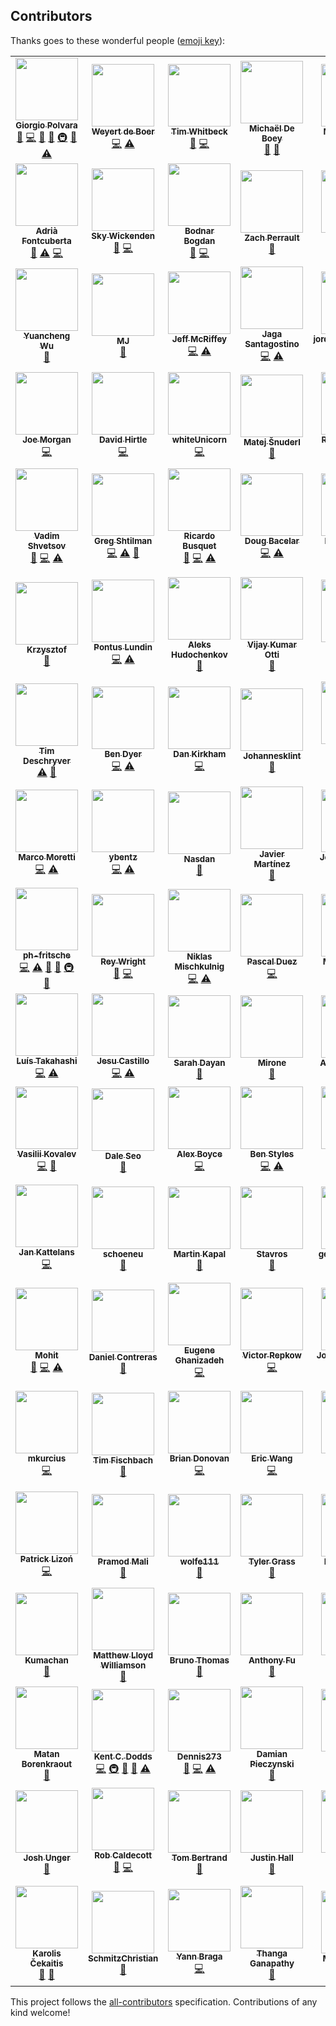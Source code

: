 ## Contributors

Thanks goes to these wonderful people ([emoji key][emojis]):

<!-- ALL-CONTRIBUTORS-LIST:START - Do not remove or modify this section -->
<!-- prettier-ignore-start -->
<!-- markdownlint-disable -->
<table>
  <tr>
    <td align="center"><a href="https://twitter.com/Gpx"><img src="https://avatars0.githubusercontent.com/u/767959?v=4?s=100" width="100px;" alt=""/><br /><sub><b>Giorgio Polvara</b></sub></a><br /><a href="https://github.com/testing-library/user-event/issues?q=author%3AGpx" title="Bug reports">🐛</a> <a href="https://github.com/testing-library/user-event/commits?author=Gpx" title="Code">💻</a> <a href="https://github.com/testing-library/user-event/commits?author=Gpx" title="Documentation">📖</a> <a href="#ideas-Gpx" title="Ideas, Planning, & Feedback">🤔</a> <a href="#infra-Gpx" title="Infrastructure (Hosting, Build-Tools, etc)">🚇</a> <a href="https://github.com/testing-library/user-event/pulls?q=is%3Apr+reviewed-by%3AGpx" title="Reviewed Pull Requests">👀</a> <a href="https://github.com/testing-library/user-event/commits?author=Gpx" title="Tests">⚠️</a></td>
    <td align="center"><a href="https://github.com/weyert"><img src="https://avatars3.githubusercontent.com/u/7049?v=4?s=100" width="100px;" alt=""/><br /><sub><b>Weyert de Boer</b></sub></a><br /><a href="https://github.com/testing-library/user-event/commits?author=weyert" title="Code">💻</a> <a href="https://github.com/testing-library/user-event/commits?author=weyert" title="Tests">⚠️</a></td>
    <td align="center"><a href="https://github.com/twhitbeck"><img src="https://avatars2.githubusercontent.com/u/762471?v=4?s=100" width="100px;" alt=""/><br /><sub><b>Tim Whitbeck</b></sub></a><br /><a href="https://github.com/testing-library/user-event/issues?q=author%3Atwhitbeck" title="Bug reports">🐛</a> <a href="https://github.com/testing-library/user-event/commits?author=twhitbeck" title="Code">💻</a></td>
    <td align="center"><a href="https://michaeldeboey.be"><img src="https://avatars3.githubusercontent.com/u/6643991?v=4?s=100" width="100px;" alt=""/><br /><sub><b>Michaël De Boey</b></sub></a><br /><a href="https://github.com/testing-library/user-event/commits?author=MichaelDeBoey" title="Documentation">📖</a> <a href="#ideas-MichaelDeBoey" title="Ideas, Planning, & Feedback">🤔</a></td>
    <td align="center"><a href="https://github.com/michaellasky"><img src="https://avatars2.githubusercontent.com/u/6646599?v=4?s=100" width="100px;" alt=""/><br /><sub><b>Michael Lasky</b></sub></a><br /><a href="https://github.com/testing-library/user-event/commits?author=michaellasky" title="Code">💻</a> <a href="https://github.com/testing-library/user-event/commits?author=michaellasky" title="Documentation">📖</a> <a href="#ideas-michaellasky" title="Ideas, Planning, & Feedback">🤔</a></td>
    <td align="center"><a href="https://github.com/shomalgan"><img src="https://avatars0.githubusercontent.com/u/2883620?v=4?s=100" width="100px;" alt=""/><br /><sub><b>Ahmad Esmaeilzadeh</b></sub></a><br /><a href="https://github.com/testing-library/user-event/commits?author=shomalgan" title="Documentation">📖</a></td>
    <td align="center"><a href="https://calebeby.ml"><img src="https://avatars1.githubusercontent.com/u/13206945?v=4?s=100" width="100px;" alt=""/><br /><sub><b>Caleb Eby</b></sub></a><br /><a href="https://github.com/testing-library/user-event/commits?author=calebeby" title="Code">💻</a> <a href="https://github.com/testing-library/user-event/issues?q=author%3Acalebeby" title="Bug reports">🐛</a> <a href="https://github.com/testing-library/user-event/pulls?q=is%3Apr+reviewed-by%3Acalebeby" title="Reviewed Pull Requests">👀</a></td>
  </tr>
  <tr>
    <td align="center"><a href="https://afontcu.dev"><img src="https://avatars0.githubusercontent.com/u/9197791?v=4?s=100" width="100px;" alt=""/><br /><sub><b>Adrià Fontcuberta</b></sub></a><br /><a href="https://github.com/testing-library/user-event/issues?q=author%3Aafontcu" title="Bug reports">🐛</a> <a href="https://github.com/testing-library/user-event/commits?author=afontcu" title="Tests">⚠️</a> <a href="https://github.com/testing-library/user-event/commits?author=afontcu" title="Code">💻</a></td>
    <td align="center"><a href="https://github.com/skywickenden"><img src="https://avatars2.githubusercontent.com/u/4930551?v=4?s=100" width="100px;" alt=""/><br /><sub><b>Sky Wickenden</b></sub></a><br /><a href="https://github.com/testing-library/user-event/issues?q=author%3Askywickenden" title="Bug reports">🐛</a> <a href="https://github.com/testing-library/user-event/commits?author=skywickenden" title="Code">💻</a></td>
    <td align="center"><a href="https://github.com/bogdanbodnar"><img src="https://avatars2.githubusercontent.com/u/9034868?v=4?s=100" width="100px;" alt=""/><br /><sub><b>Bodnar Bogdan</b></sub></a><br /><a href="https://github.com/testing-library/user-event/issues?q=author%3Abogdanbodnar" title="Bug reports">🐛</a> <a href="https://github.com/testing-library/user-event/commits?author=bogdanbodnar" title="Code">💻</a></td>
    <td align="center"><a href="https://zach.website"><img src="https://avatars0.githubusercontent.com/u/1699281?v=4?s=100" width="100px;" alt=""/><br /><sub><b>Zach Perrault</b></sub></a><br /><a href="https://github.com/testing-library/user-event/commits?author=zperrault" title="Documentation">📖</a></td>
    <td align="center"><a href="https://twitter.com/ryanastelly"><img src="https://avatars1.githubusercontent.com/u/4138357?v=4?s=100" width="100px;" alt=""/><br /><sub><b>Ryan Stelly</b></sub></a><br /><a href="https://github.com/testing-library/user-event/commits?author=FLGMwt" title="Documentation">📖</a></td>
    <td align="center"><a href="https://github.com/benmonro"><img src="https://avatars3.githubusercontent.com/u/399236?v=4?s=100" width="100px;" alt=""/><br /><sub><b>Ben Monro</b></sub></a><br /><a href="https://github.com/testing-library/user-event/commits?author=benmonro" title="Code">💻</a></td>
    <td align="center"><a href="https://github.com/GentlemanHal"><img src="https://avatars2.githubusercontent.com/u/415521?v=4?s=100" width="100px;" alt=""/><br /><sub><b>Christopher Martin</b></sub></a><br /><a href="https://github.com/testing-library/user-event/commits?author=GentlemanHal" title="Code">💻</a></td>
  </tr>
  <tr>
    <td align="center"><a href="http://fullgallop.me"><img src="https://avatars0.githubusercontent.com/u/32252769?v=4?s=100" width="100px;" alt=""/><br /><sub><b>Yuancheng Wu</b></sub></a><br /><a href="https://github.com/testing-library/user-event/pulls?q=is%3Apr+reviewed-by%3AYuanchengWu" title="Reviewed Pull Requests">👀</a></td>
    <td align="center"><a href="https://github.com/maheshjag"><img src="https://avatars0.githubusercontent.com/u/1705603?v=4?s=100" width="100px;" alt=""/><br /><sub><b>MJ</b></sub></a><br /><a href="https://github.com/testing-library/user-event/commits?author=maheshjag" title="Documentation">📖</a></td>
    <td align="center"><a href="https://github.com/jmcriffey"><img src="https://avatars0.githubusercontent.com/u/2831294?v=4?s=100" width="100px;" alt=""/><br /><sub><b>Jeff McRiffey</b></sub></a><br /><a href="https://github.com/testing-library/user-event/commits?author=jmcriffey" title="Code">💻</a> <a href="https://github.com/testing-library/user-event/commits?author=jmcriffey" title="Tests">⚠️</a></td>
    <td align="center"><a href="http://jagascript.com"><img src="https://avatars0.githubusercontent.com/u/4562878?v=4?s=100" width="100px;" alt=""/><br /><sub><b>Jaga Santagostino</b></sub></a><br /><a href="https://github.com/testing-library/user-event/commits?author=kandros" title="Code">💻</a> <a href="https://github.com/testing-library/user-event/commits?author=kandros" title="Tests">⚠️</a></td>
    <td align="center"><a href="http://jordy.app"><img src="https://avatars3.githubusercontent.com/u/12712484?v=4?s=100" width="100px;" alt=""/><br /><sub><b>jordyvandomselaar</b></sub></a><br /><a href="https://github.com/testing-library/user-event/commits?author=jordyvandomselaar" title="Code">💻</a> <a href="https://github.com/testing-library/user-event/commits?author=jordyvandomselaar" title="Tests">⚠️</a></td>
    <td align="center"><a href="https://lyamkin.com"><img src="https://avatars2.githubusercontent.com/u/3854930?v=4?s=100" width="100px;" alt=""/><br /><sub><b>Ilya Lyamkin</b></sub></a><br /><a href="https://github.com/testing-library/user-event/commits?author=ilyamkin" title="Code">💻</a> <a href="https://github.com/testing-library/user-event/commits?author=ilyamkin" title="Tests">⚠️</a></td>
    <td align="center"><a href="http://todofullstack.com"><img src="https://avatars2.githubusercontent.com/u/4474353?v=4?s=100" width="100px;" alt=""/><br /><sub><b>Kenneth Luján Rosas</b></sub></a><br /><a href="https://github.com/testing-library/user-event/commits?author=klujanrosas" title="Code">💻</a> <a href="https://github.com/testing-library/user-event/commits?author=klujanrosas" title="Tests">⚠️</a></td>
  </tr>
  <tr>
    <td align="center"><a href="http://thejoemorgan.com"><img src="https://avatars1.githubusercontent.com/u/2388943?v=4?s=100" width="100px;" alt=""/><br /><sub><b>Joe Morgan</b></sub></a><br /><a href="https://github.com/testing-library/user-event/commits?author=jsmapr1" title="Code">💻</a></td>
    <td align="center"><a href="https://twitter.com/wachunga"><img src="https://avatars0.githubusercontent.com/u/438545?v=4?s=100" width="100px;" alt=""/><br /><sub><b>David Hirtle</b></sub></a><br /><a href="https://github.com/testing-library/user-event/commits?author=wachunga" title="Code">💻</a></td>
    <td align="center"><a href="https://github.com/bdh1011"><img src="https://avatars2.githubusercontent.com/u/8446067?v=4?s=100" width="100px;" alt=""/><br /><sub><b>whiteUnicorn</b></sub></a><br /><a href="https://github.com/testing-library/user-event/commits?author=bdh1011" title="Code">💻</a></td>
    <td align="center"><a href="https://www.matej.snuderl.si/"><img src="https://avatars3.githubusercontent.com/u/8524109?v=4?s=100" width="100px;" alt=""/><br /><sub><b>Matej Šnuderl</b></sub></a><br /><a href="https://github.com/testing-library/user-event/pulls?q=is%3Apr+reviewed-by%3AMeemaw" title="Reviewed Pull Requests">👀</a></td>
    <td align="center"><a href="https://pomb.us"><img src="https://avatars1.githubusercontent.com/u/1911623?v=4?s=100" width="100px;" alt=""/><br /><sub><b>Rodrigo Pombo</b></sub></a><br /><a href="https://github.com/testing-library/user-event/commits?author=pomber" title="Code">💻</a></td>
    <td align="center"><a href="http://github.com/Raynos"><img src="https://avatars3.githubusercontent.com/u/479538?v=4?s=100" width="100px;" alt=""/><br /><sub><b>Jake Verbaten</b></sub></a><br /><a href="https://github.com/testing-library/user-event/commits?author=Raynos" title="Code">💻</a></td>
    <td align="center"><a href="https://skovy.dev"><img src="https://avatars1.githubusercontent.com/u/5247455?v=4?s=100" width="100px;" alt=""/><br /><sub><b>Spencer Miskoviak</b></sub></a><br /><a href="https://github.com/testing-library/user-event/commits?author=skovy" title="Documentation">📖</a></td>
  </tr>
  <tr>
    <td align="center"><a href="https://proling.ru/"><img src="https://avatars2.githubusercontent.com/u/16336572?v=4?s=100" width="100px;" alt=""/><br /><sub><b>Vadim Shvetsov</b></sub></a><br /><a href="#ideas-vadimshvetsov" title="Ideas, Planning, & Feedback">🤔</a> <a href="https://github.com/testing-library/user-event/commits?author=vadimshvetsov" title="Code">💻</a> <a href="https://github.com/testing-library/user-event/commits?author=vadimshvetsov" title="Tests">⚠️</a></td>
    <td align="center"><a href="https://github.com/9still"><img src="https://avatars0.githubusercontent.com/u/4924760?v=4?s=100" width="100px;" alt=""/><br /><sub><b>Greg Shtilman</b></sub></a><br /><a href="https://github.com/testing-library/user-event/commits?author=9still" title="Code">💻</a> <a href="https://github.com/testing-library/user-event/commits?author=9still" title="Tests">⚠️</a> <a href="https://github.com/testing-library/user-event/issues?q=author%3A9still" title="Bug reports">🐛</a></td>
    <td align="center"><a href="https://github.com/rbusquet"><img src="https://avatars1.githubusercontent.com/u/7198302?v=4?s=100" width="100px;" alt=""/><br /><sub><b>Ricardo Busquet</b></sub></a><br /><a href="https://github.com/testing-library/user-event/issues?q=author%3Arbusquet" title="Bug reports">🐛</a> <a href="https://github.com/testing-library/user-event/commits?author=rbusquet" title="Code">💻</a> <a href="https://github.com/testing-library/user-event/commits?author=rbusquet" title="Tests">⚠️</a></td>
    <td align="center"><a href="https://www.linkedin.com/in/dougbacelar/en"><img src="https://avatars3.githubusercontent.com/u/9267678?v=4?s=100" width="100px;" alt=""/><br /><sub><b>Doug Bacelar</b></sub></a><br /><a href="https://github.com/testing-library/user-event/commits?author=dougbacelar" title="Code">💻</a> <a href="https://github.com/testing-library/user-event/commits?author=dougbacelar" title="Tests">⚠️</a></td>
    <td align="center"><a href="https://github.com/kayleighridd"><img src="https://avatars3.githubusercontent.com/u/36446015?v=4?s=100" width="100px;" alt=""/><br /><sub><b>Kayleigh Ridd</b></sub></a><br /><a href="https://github.com/testing-library/user-event/issues?q=author%3Akayleighridd" title="Bug reports">🐛</a> <a href="https://github.com/testing-library/user-event/commits?author=kayleighridd" title="Code">💻</a> <a href="https://github.com/testing-library/user-event/commits?author=kayleighridd" title="Tests">⚠️</a></td>
    <td align="center"><a href="https://malcolmkee.com"><img src="https://avatars0.githubusercontent.com/u/24528512?v=4?s=100" width="100px;" alt=""/><br /><sub><b>Malcolm Kee</b></sub></a><br /><a href="https://github.com/testing-library/user-event/commits?author=malcolm-kee" title="Code">💻</a> <a href="https://github.com/testing-library/user-event/commits?author=malcolm-kee" title="Documentation">📖</a> <a href="https://github.com/testing-library/user-event/commits?author=malcolm-kee" title="Tests">⚠️</a></td>
    <td align="center"><a href="https://github.com/kelvinlzhang"><img src="https://avatars3.githubusercontent.com/u/8291294?v=4?s=100" width="100px;" alt=""/><br /><sub><b>kelvinlzhang</b></sub></a><br /><a href="https://github.com/testing-library/user-event/issues?q=author%3Akelvinlzhang" title="Bug reports">🐛</a></td>
  </tr>
  <tr>
    <td align="center"><a href="https://github.com/krzysztof-hellostudio"><img src="https://avatars3.githubusercontent.com/u/1942664?v=4?s=100" width="100px;" alt=""/><br /><sub><b>Krzysztof</b></sub></a><br /><a href="https://github.com/testing-library/user-event/issues?q=author%3Akrzysztof-hellostudio" title="Bug reports">🐛</a></td>
    <td align="center"><a href="https://github.com/hontas"><img src="https://avatars2.githubusercontent.com/u/1521113?v=4?s=100" width="100px;" alt=""/><br /><sub><b>Pontus Lundin</b></sub></a><br /><a href="https://github.com/testing-library/user-event/commits?author=hontas" title="Code">💻</a> <a href="https://github.com/testing-library/user-event/commits?author=hontas" title="Tests">⚠️</a></td>
    <td align="center"><a href="https://hudochenkov.com/"><img src="https://avatars2.githubusercontent.com/u/654597?v=4?s=100" width="100px;" alt=""/><br /><sub><b>Aleks Hudochenkov</b></sub></a><br /><a href="https://github.com/testing-library/user-event/issues?q=author%3Ahudochenkov" title="Bug reports">🐛</a></td>
    <td align="center"><a href="https://github.com/nanivijay"><img src="https://avatars0.githubusercontent.com/u/5945591?v=4?s=100" width="100px;" alt=""/><br /><sub><b>Vijay Kumar Otti</b></sub></a><br /><a href="https://github.com/testing-library/user-event/issues?q=author%3Ananivijay" title="Bug reports">🐛</a></td>
    <td align="center"><a href="http://tompicton.com"><img src="https://avatars2.githubusercontent.com/u/12588098?v=4?s=100" width="100px;" alt=""/><br /><sub><b>Tom Picton</b></sub></a><br /><a href="https://github.com/testing-library/user-event/issues?q=author%3Atpict" title="Bug reports">🐛</a> <a href="https://github.com/testing-library/user-event/commits?author=tpict" title="Code">💻</a> <a href="https://github.com/testing-library/user-event/commits?author=tpict" title="Tests">⚠️</a></td>
    <td align="center"><a href="https://hung.dev"><img src="https://avatars3.githubusercontent.com/u/8603085?v=4?s=100" width="100px;" alt=""/><br /><sub><b>Hung Viet Nguyen</b></sub></a><br /><a href="https://github.com/testing-library/user-event/issues?q=author%3Anvh95" title="Bug reports">🐛</a></td>
    <td align="center"><a href="https://nickmccurdy.com/"><img src="https://avatars0.githubusercontent.com/u/927220?v=4?s=100" width="100px;" alt=""/><br /><sub><b>Nick McCurdy</b></sub></a><br /><a href="#projectManagement-nickmccurdy" title="Project Management">📆</a> <a href="#question-nickmccurdy" title="Answering Questions">💬</a> <a href="https://github.com/testing-library/user-event/commits?author=nickmccurdy" title="Code">💻</a> <a href="https://github.com/testing-library/user-event/commits?author=nickmccurdy" title="Tests">⚠️</a> <a href="https://github.com/testing-library/user-event/commits?author=nickmccurdy" title="Documentation">📖</a> <a href="#infra-nickmccurdy" title="Infrastructure (Hosting, Build-Tools, etc)">🚇</a> <a href="#ideas-nickmccurdy" title="Ideas, Planning, & Feedback">🤔</a></td>
  </tr>
  <tr>
    <td align="center"><a href="http://timdeschryver.dev"><img src="https://avatars1.githubusercontent.com/u/28659384?v=4?s=100" width="100px;" alt=""/><br /><sub><b>Tim Deschryver</b></sub></a><br /><a href="https://github.com/testing-library/user-event/commits?author=timdeschryver" title="Tests">⚠️</a> <a href="https://github.com/testing-library/user-event/commits?author=timdeschryver" title="Documentation">📖</a></td>
    <td align="center"><a href="https://github.com/ben-dyer"><img src="https://avatars2.githubusercontent.com/u/43922444?v=4?s=100" width="100px;" alt=""/><br /><sub><b>Ben Dyer</b></sub></a><br /><a href="https://github.com/testing-library/user-event/commits?author=ben-dyer" title="Code">💻</a> <a href="https://github.com/testing-library/user-event/commits?author=ben-dyer" title="Tests">⚠️</a></td>
    <td align="center"><a href="https://twitter.com/herecydev"><img src="https://avatars1.githubusercontent.com/u/11328618?v=4?s=100" width="100px;" alt=""/><br /><sub><b>Dan Kirkham</b></sub></a><br /><a href="https://github.com/testing-library/user-event/commits?author=herecydev" title="Code">💻</a></td>
    <td align="center"><a href="https://github.com/Johannesklint"><img src="https://avatars3.githubusercontent.com/u/16774845?v=4?s=100" width="100px;" alt=""/><br /><sub><b>Johannesklint</b></sub></a><br /><a href="https://github.com/testing-library/user-event/commits?author=Johannesklint" title="Documentation">📖</a></td>
    <td align="center"><a href="https://github.com/juanca"><img src="https://avatars0.githubusercontent.com/u/841084?v=4?s=100" width="100px;" alt=""/><br /><sub><b>Juan Carlos Medina</b></sub></a><br /><a href="https://github.com/testing-library/user-event/commits?author=juanca" title="Code">💻</a> <a href="https://github.com/testing-library/user-event/commits?author=juanca" title="Tests">⚠️</a></td>
    <td align="center"><a href="https://github.com/WretchedDade"><img src="https://avatars0.githubusercontent.com/u/17183431?v=4?s=100" width="100px;" alt=""/><br /><sub><b>Dade Cook</b></sub></a><br /><a href="https://github.com/testing-library/user-event/commits?author=WretchedDade" title="Code">💻</a> <a href="https://github.com/testing-library/user-event/commits?author=WretchedDade" title="Tests">⚠️</a></td>
    <td align="center"><a href="https://blog.lourenci.com/"><img src="https://avatars3.githubusercontent.com/u/2339362?v=4?s=100" width="100px;" alt=""/><br /><sub><b>Leandro Lourenci</b></sub></a><br /><a href="https://github.com/testing-library/user-event/commits?author=lourenci" title="Code">💻</a> <a href="https://github.com/testing-library/user-event/commits?author=lourenci" title="Tests">⚠️</a></td>
  </tr>
  <tr>
    <td align="center"><a href="https://github.com/marcosvega91"><img src="https://avatars2.githubusercontent.com/u/5365582?v=4?s=100" width="100px;" alt=""/><br /><sub><b>Marco Moretti</b></sub></a><br /><a href="https://github.com/testing-library/user-event/commits?author=marcosvega91" title="Code">💻</a> <a href="https://github.com/testing-library/user-event/commits?author=marcosvega91" title="Tests">⚠️</a></td>
    <td align="center"><a href="https://github.com/ybentz"><img src="https://avatars3.githubusercontent.com/u/14811577?v=4?s=100" width="100px;" alt=""/><br /><sub><b>ybentz</b></sub></a><br /><a href="https://github.com/testing-library/user-event/commits?author=ybentz" title="Code">💻</a> <a href="https://github.com/testing-library/user-event/commits?author=ybentz" title="Tests">⚠️</a></td>
    <td align="center"><a href="http://www.lemoncode.net/"><img src="https://avatars2.githubusercontent.com/u/4374977?v=4?s=100" width="100px;" alt=""/><br /><sub><b>Nasdan</b></sub></a><br /><a href="https://github.com/testing-library/user-event/issues?q=author%3ANasdan" title="Bug reports">🐛</a></td>
    <td align="center"><a href="https://github.com/JavierMartinz"><img src="https://avatars1.githubusercontent.com/u/1155507?v=4?s=100" width="100px;" alt=""/><br /><sub><b>Javier Martínez</b></sub></a><br /><a href="https://github.com/testing-library/user-event/commits?author=JavierMartinz" title="Documentation">📖</a></td>
    <td align="center"><a href="http://www.visualjerk.de"><img src="https://avatars0.githubusercontent.com/u/28823153?v=4?s=100" width="100px;" alt=""/><br /><sub><b>Jörg Bayreuther</b></sub></a><br /><a href="https://github.com/testing-library/user-event/commits?author=visualjerk" title="Code">💻</a> <a href="https://github.com/testing-library/user-event/commits?author=visualjerk" title="Tests">⚠️</a> <a href="https://github.com/testing-library/user-event/commits?author=visualjerk" title="Documentation">📖</a></td>
    <td align="center"><a href="https://ko-fi.com/thislucas"><img src="https://avatars0.githubusercontent.com/u/8645841?v=4?s=100" width="100px;" alt=""/><br /><sub><b>Lucas Bernalte</b></sub></a><br /><a href="https://github.com/testing-library/user-event/commits?author=lucbpz" title="Documentation">📖</a></td>
    <td align="center"><a href="https://github.com/maxnewlands"><img src="https://avatars3.githubusercontent.com/u/1304166?v=4?s=100" width="100px;" alt=""/><br /><sub><b>Maxwell Newlands</b></sub></a><br /><a href="https://github.com/testing-library/user-event/commits?author=maxnewlands" title="Code">💻</a> <a href="https://github.com/testing-library/user-event/commits?author=maxnewlands" title="Tests">⚠️</a></td>
  </tr>
  <tr>
    <td align="center"><a href="https://github.com/ph-fritsche"><img src="https://avatars3.githubusercontent.com/u/39068198?v=4?s=100" width="100px;" alt=""/><br /><sub><b>ph-fritsche</b></sub></a><br /><a href="https://github.com/testing-library/user-event/commits?author=ph-fritsche" title="Code">💻</a> <a href="https://github.com/testing-library/user-event/commits?author=ph-fritsche" title="Tests">⚠️</a> <a href="https://github.com/testing-library/user-event/issues?q=author%3Aph-fritsche" title="Bug reports">🐛</a> <a href="#ideas-ph-fritsche" title="Ideas, Planning, & Feedback">🤔</a> <a href="#infra-ph-fritsche" title="Infrastructure (Hosting, Build-Tools, etc)">🚇</a> <a href="#maintenance-ph-fritsche" title="Maintenance">🚧</a></td>
    <td align="center"><a href="https://github.com/reywright"><img src="https://avatars3.githubusercontent.com/u/708820?v=4?s=100" width="100px;" alt=""/><br /><sub><b>Rey Wright</b></sub></a><br /><a href="https://github.com/testing-library/user-event/issues?q=author%3Areywright" title="Bug reports">🐛</a> <a href="https://github.com/testing-library/user-event/commits?author=reywright" title="Code">💻</a></td>
    <td align="center"><a href="https://github.com/mischnic"><img src="https://avatars1.githubusercontent.com/u/4586894?v=4?s=100" width="100px;" alt=""/><br /><sub><b>Niklas Mischkulnig</b></sub></a><br /><a href="https://github.com/testing-library/user-event/commits?author=mischnic" title="Code">💻</a> <a href="https://github.com/testing-library/user-event/commits?author=mischnic" title="Tests">⚠️</a></td>
    <td align="center"><a href="http://pascalduez.me"><img src="https://avatars3.githubusercontent.com/u/335467?v=4?s=100" width="100px;" alt=""/><br /><sub><b>Pascal Duez</b></sub></a><br /><a href="https://github.com/testing-library/user-event/commits?author=pascalduez" title="Code">💻</a></td>
    <td align="center"><a href="http://malachi.dev"><img src="https://avatars3.githubusercontent.com/u/10888943?v=4?s=100" width="100px;" alt=""/><br /><sub><b>Malachi Willey</b></sub></a><br /><a href="https://github.com/testing-library/user-event/commits?author=malwilley" title="Code">💻</a> <a href="https://github.com/testing-library/user-event/commits?author=malwilley" title="Tests">⚠️</a></td>
    <td align="center"><a href="https://clarkwinters.com"><img src="https://avatars2.githubusercontent.com/u/40615752?v=4?s=100" width="100px;" alt=""/><br /><sub><b>Clark Winters</b></sub></a><br /><a href="https://github.com/testing-library/user-event/commits?author=cwinters8" title="Documentation">📖</a></td>
    <td align="center"><a href="https://github.com/lazytype"><img src="https://avatars1.githubusercontent.com/u/840985?v=4?s=100" width="100px;" alt=""/><br /><sub><b>lazytype</b></sub></a><br /><a href="https://github.com/testing-library/user-event/commits?author=lazytype" title="Code">💻</a> <a href="https://github.com/testing-library/user-event/commits?author=lazytype" title="Tests">⚠️</a></td>
  </tr>
  <tr>
    <td align="center"><a href="https://www.linkedin.com/in/luis-takahashi/"><img src="https://avatars0.githubusercontent.com/u/19766035?v=4?s=100" width="100px;" alt=""/><br /><sub><b>Luís Takahashi</b></sub></a><br /><a href="https://github.com/testing-library/user-event/commits?author=luistak" title="Code">💻</a> <a href="https://github.com/testing-library/user-event/commits?author=luistak" title="Tests">⚠️</a></td>
    <td align="center"><a href="https://github.com/jesujcastillom"><img src="https://avatars3.githubusercontent.com/u/7827281?v=4?s=100" width="100px;" alt=""/><br /><sub><b>Jesu Castillo</b></sub></a><br /><a href="https://github.com/testing-library/user-event/commits?author=jesujcastillom" title="Code">💻</a> <a href="https://github.com/testing-library/user-event/commits?author=jesujcastillom" title="Tests">⚠️</a></td>
    <td align="center"><a href="https://sarahdayan.dev"><img src="https://avatars1.githubusercontent.com/u/5370675?v=4?s=100" width="100px;" alt=""/><br /><sub><b>Sarah Dayan</b></sub></a><br /><a href="https://github.com/testing-library/user-event/commits?author=sarahdayan" title="Documentation">📖</a></td>
    <td align="center"><a href="http://saul-mirone.github.io/"><img src="https://avatars0.githubusercontent.com/u/10047788?v=4?s=100" width="100px;" alt=""/><br /><sub><b>Mirone</b></sub></a><br /><a href="https://github.com/testing-library/user-event/issues?q=author%3ASaul-Mirone" title="Bug reports">🐛</a></td>
    <td align="center"><a href="https://github.com/amandapouget"><img src="https://avatars3.githubusercontent.com/u/12855692?v=4?s=100" width="100px;" alt=""/><br /><sub><b>Amanda Pouget</b></sub></a><br /><a href="https://github.com/testing-library/user-event/commits?author=amandapouget" title="Documentation">📖</a></td>
    <td align="center"><a href="https://github.com/Sonic12040"><img src="https://avatars3.githubusercontent.com/u/21055893?v=4?s=100" width="100px;" alt=""/><br /><sub><b>Sonic12040</b></sub></a><br /><a href="https://github.com/testing-library/user-event/commits?author=Sonic12040" title="Code">💻</a> <a href="https://github.com/testing-library/user-event/commits?author=Sonic12040" title="Tests">⚠️</a> <a href="https://github.com/testing-library/user-event/commits?author=Sonic12040" title="Documentation">📖</a></td>
    <td align="center"><a href="https://github.com/gndelia"><img src="https://avatars1.githubusercontent.com/u/352474?v=4?s=100" width="100px;" alt=""/><br /><sub><b>Gonzalo D'Elia</b></sub></a><br /><a href="https://github.com/testing-library/user-event/commits?author=gndelia" title="Code">💻</a> <a href="https://github.com/testing-library/user-event/commits?author=gndelia" title="Tests">⚠️</a> <a href="https://github.com/testing-library/user-event/commits?author=gndelia" title="Documentation">📖</a></td>
  </tr>
  <tr>
    <td align="center"><a href="https://github.com/vasilii-kovalev"><img src="https://avatars0.githubusercontent.com/u/10310491?v=4?s=100" width="100px;" alt=""/><br /><sub><b>Vasilii Kovalev</b></sub></a><br /><a href="https://github.com/testing-library/user-event/commits?author=vasilii-kovalev" title="Code">💻</a> <a href="https://github.com/testing-library/user-event/commits?author=vasilii-kovalev" title="Documentation">📖</a></td>
    <td align="center"><a href="https://www.daleseo.com"><img src="https://avatars1.githubusercontent.com/u/5466341?v=4?s=100" width="100px;" alt=""/><br /><sub><b>Dale Seo</b></sub></a><br /><a href="https://github.com/testing-library/user-event/commits?author=daleseo" title="Documentation">📖</a></td>
    <td align="center"><a href="http://www.alex-boyce.me/"><img src="https://avatars.githubusercontent.com/u/4050934?v=4?s=100" width="100px;" alt=""/><br /><sub><b>Alex Boyce</b></sub></a><br /><a href="https://github.com/testing-library/user-event/commits?author=curiosity26" title="Code">💻</a></td>
    <td align="center"><a href="https://benadamstyles.com"><img src="https://avatars.githubusercontent.com/u/4380655?v=4?s=100" width="100px;" alt=""/><br /><sub><b>Ben Styles</b></sub></a><br /><a href="https://github.com/testing-library/user-event/commits?author=benadamstyles" title="Code">💻</a> <a href="https://github.com/testing-library/user-event/commits?author=benadamstyles" title="Tests">⚠️</a></td>
    <td align="center"><a href="http://laurabeatris.com"><img src="https://avatars.githubusercontent.com/u/48022589?v=4?s=100" width="100px;" alt=""/><br /><sub><b>Laura Beatris</b></sub></a><br /><a href="https://github.com/testing-library/user-event/commits?author=LauraBeatris" title="Code">💻</a> <a href="https://github.com/testing-library/user-event/commits?author=LauraBeatris" title="Tests">⚠️</a></td>
    <td align="center"><a href="https://twitter.com/boriscoder"><img src="https://avatars.githubusercontent.com/u/812240?v=4?s=100" width="100px;" alt=""/><br /><sub><b>Boris Serdiuk</b></sub></a><br /><a href="https://github.com/testing-library/user-event/issues?q=author%3Ajust-boris" title="Bug reports">🐛</a></td>
    <td align="center"><a href="https://bozdoz.com"><img src="https://avatars.githubusercontent.com/u/1410985?v=4?s=100" width="100px;" alt=""/><br /><sub><b>bozdoz</b></sub></a><br /><a href="https://github.com/testing-library/user-event/commits?author=bozdoz" title="Documentation">📖</a> <a href="https://github.com/testing-library/user-event/issues?q=author%3Abozdoz" title="Bug reports">🐛</a> <a href="https://github.com/testing-library/user-event/commits?author=bozdoz" title="Tests">⚠️</a></td>
  </tr>
  <tr>
    <td align="center"><a href="https://github.com/jKatt"><img src="https://avatars.githubusercontent.com/u/5550790?v=4?s=100" width="100px;" alt=""/><br /><sub><b>Jan Kattelans</b></sub></a><br /><a href="https://github.com/testing-library/user-event/commits?author=jKatt" title="Code">💻</a></td>
    <td align="center"><a href="https://github.com/schoeneu"><img src="https://avatars.githubusercontent.com/u/3261341?v=4?s=100" width="100px;" alt=""/><br /><sub><b>schoeneu</b></sub></a><br /><a href="https://github.com/testing-library/user-event/issues?q=author%3Aschoeneu" title="Bug reports">🐛</a></td>
    <td align="center"><a href="https://github.com/mkapal"><img src="https://avatars.githubusercontent.com/u/6420535?v=4?s=100" width="100px;" alt=""/><br /><sub><b>Martin Kapal</b></sub></a><br /><a href="https://github.com/testing-library/user-event/issues?q=author%3Amkapal" title="Bug reports">🐛</a></td>
    <td align="center"><a href="https://gr.linkedin.com/in/bastakis"><img src="https://avatars.githubusercontent.com/u/1146626?v=4?s=100" width="100px;" alt=""/><br /><sub><b>Stavros</b></sub></a><br /><a href="https://github.com/testing-library/user-event/issues?q=author%3Asstauross" title="Bug reports">🐛</a></td>
    <td align="center"><a href="https://github.com/geoffroymounier"><img src="https://avatars.githubusercontent.com/u/24386870?v=4?s=100" width="100px;" alt=""/><br /><sub><b>geoffroymounier</b></sub></a><br /><a href="https://github.com/testing-library/user-event/issues?q=author%3Ageoffroymounier" title="Bug reports">🐛</a></td>
    <td align="center"><a href="https://fergusmcdonald.com"><img src="https://avatars.githubusercontent.com/u/3115675?v=4?s=100" width="100px;" alt=""/><br /><sub><b>Fergus McDonald</b></sub></a><br /><a href="https://github.com/testing-library/user-event/commits?author=fergusmcdonald" title="Code">💻</a></td>
    <td align="center"><a href="https://github.com/robin-ambachtsheer"><img src="https://avatars.githubusercontent.com/u/2611873?v=4?s=100" width="100px;" alt=""/><br /><sub><b>Robin Ambachtsheer</b></sub></a><br /><a href="https://github.com/testing-library/user-event/issues?q=author%3Arobin-ambachtsheer" title="Bug reports">🐛</a></td>
  </tr>
  <tr>
    <td align="center"><a href="https://github.com/MohitPopli"><img src="https://avatars.githubusercontent.com/u/17976072?v=4?s=100" width="100px;" alt=""/><br /><sub><b>Mohit</b></sub></a><br /><a href="https://github.com/testing-library/user-event/issues?q=author%3AMohitPopli" title="Bug reports">🐛</a> <a href="https://github.com/testing-library/user-event/commits?author=MohitPopli" title="Code">💻</a> <a href="https://github.com/testing-library/user-event/commits?author=MohitPopli" title="Tests">⚠️</a></td>
    <td align="center"><a href="https://github.com/InExtremaRes"><img src="https://avatars.githubusercontent.com/u/1635491?v=4?s=100" width="100px;" alt=""/><br /><sub><b>Daniel Contreras</b></sub></a><br /><a href="https://github.com/testing-library/user-event/issues?q=author%3AInExtremaRes" title="Bug reports">🐛</a></td>
    <td align="center"><a href="https://eugene.coding.blog"><img src="https://avatars.githubusercontent.com/u/13572283?v=4?s=100" width="100px;" alt=""/><br /><sub><b>Eugene Ghanizadeh</b></sub></a><br /><a href="https://github.com/testing-library/user-event/commits?author=loreanvictor" title="Code">💻</a></td>
    <td align="center"><a href="https://github.com/vicrep"><img src="https://avatars.githubusercontent.com/u/11432241?v=4?s=100" width="100px;" alt=""/><br /><sub><b>Victor Repkow</b></sub></a><br /><a href="https://github.com/testing-library/user-event/commits?author=vicrep" title="Code">💻</a></td>
    <td align="center"><a href="https://github.com/GreenGremlin"><img src="https://avatars.githubusercontent.com/u/647452?v=4?s=100" width="100px;" alt=""/><br /><sub><b>Jonathan Felchlin</b></sub></a><br /><a href="https://github.com/testing-library/user-event/commits?author=GreenGremlin" title="Code">💻</a></td>
    <td align="center"><a href="https://github.com/sydneyjodon-wk"><img src="https://avatars.githubusercontent.com/u/51122966?v=4?s=100" width="100px;" alt=""/><br /><sub><b>sydneyjodon-wk</b></sub></a><br /><a href="https://github.com/testing-library/user-event/issues?q=author%3Asydneyjodon-wk" title="Bug reports">🐛</a> <a href="https://github.com/testing-library/user-event/commits?author=sydneyjodon-wk" title="Code">💻</a></td>
    <td align="center"><a href="https://github.com/codepath2019"><img src="https://avatars.githubusercontent.com/u/49729798?v=4?s=100" width="100px;" alt=""/><br /><sub><b>Charles Magic Woo</b></sub></a><br /><a href="https://github.com/testing-library/user-event/issues?q=author%3Acodepath2019" title="Bug reports">🐛</a></td>
  </tr>
  <tr>
    <td align="center"><a href="https://github.com/mkurcius"><img src="https://avatars.githubusercontent.com/u/1613212?v=4?s=100" width="100px;" alt=""/><br /><sub><b>mkurcius</b></sub></a><br /><a href="https://github.com/testing-library/user-event/commits?author=mkurcius" title="Code">💻</a></td>
    <td align="center"><a href="http://stderr.timfischbach.de"><img src="https://avatars.githubusercontent.com/u/26554?v=4?s=100" width="100px;" alt=""/><br /><sub><b>Tim Fischbach</b></sub></a><br /><a href="https://github.com/testing-library/user-event/issues?q=author%3Atf" title="Bug reports">🐛</a></td>
    <td align="center"><a href="https://github.com/eventualbuddha"><img src="https://avatars.githubusercontent.com/u/1938?v=4?s=100" width="100px;" alt=""/><br /><sub><b>Brian Donovan</b></sub></a><br /><a href="https://github.com/testing-library/user-event/commits?author=eventualbuddha" title="Code">💻</a></td>
    <td align="center"><a href="http://www.largetimber.com"><img src="https://avatars.githubusercontent.com/u/10626756?v=4?s=100" width="100px;" alt=""/><br /><sub><b>Eric Wang</b></sub></a><br /><a href="https://github.com/testing-library/user-event/commits?author=fa93hws" title="Code">💻</a></td>
    <td align="center"><a href="https://github.com/jesperorb"><img src="https://avatars.githubusercontent.com/u/21122051?v=4?s=100" width="100px;" alt=""/><br /><sub><b>Jesper Orb</b></sub></a><br /><a href="https://github.com/testing-library/user-event/commits?author=jesperorb" title="Code">💻</a></td>
    <td align="center"><a href="https://johannesfischer.github.io/"><img src="https://avatars.githubusercontent.com/u/28100?v=4?s=100" width="100px;" alt=""/><br /><sub><b>Johannes Fischer</b></sub></a><br /><a href="https://github.com/testing-library/user-event/commits?author=JohannesFischer" title="Code">💻</a></td>
    <td align="center"><a href="https://github.com/777PolarFox777"><img src="https://avatars.githubusercontent.com/u/19393384?v=4?s=100" width="100px;" alt=""/><br /><sub><b>Andrew D.</b></sub></a><br /><a href="https://github.com/testing-library/user-event/commits?author=777PolarFox777" title="Code">💻</a></td>
  </tr>
  <tr>
    <td align="center"><a href="https://github.com/patricklizon"><img src="https://avatars.githubusercontent.com/u/12571855?v=4?s=100" width="100px;" alt=""/><br /><sub><b>Patrick Lizoń</b></sub></a><br /><a href="https://github.com/testing-library/user-event/commits?author=patricklizon" title="Code">💻</a></td>
    <td align="center"><a href="https://pramodmali.tech/"><img src="https://avatars.githubusercontent.com/u/13375870?v=4?s=100" width="100px;" alt=""/><br /><sub><b>Pramod Mali</b></sub></a><br /><a href="#ideas-malipramod" title="Ideas, Planning, & Feedback">🤔</a></td>
    <td align="center"><a href="https://github.com/wolfe111"><img src="https://avatars.githubusercontent.com/u/15180314?v=4?s=100" width="100px;" alt=""/><br /><sub><b>wolfe111</b></sub></a><br /><a href="https://github.com/testing-library/user-event/issues?q=author%3Awolfe111" title="Bug reports">🐛</a></td>
    <td align="center"><a href="https://github.com/tyler2grass"><img src="https://avatars.githubusercontent.com/u/88393125?v=4?s=100" width="100px;" alt=""/><br /><sub><b>Tyler Grass</b></sub></a><br /><a href="https://github.com/testing-library/user-event/issues?q=author%3Atyler2grass" title="Bug reports">🐛</a></td>
    <td align="center"><a href="https://www.linkedin.com/in/michael-s-pauly/"><img src="https://avatars.githubusercontent.com/u/7364791?v=4?s=100" width="100px;" alt=""/><br /><sub><b>Michael Pauly</b></sub></a><br /><a href="https://github.com/testing-library/user-event/issues?q=author%3Amicscopau" title="Bug reports">🐛</a></td>
    <td align="center"><a href="https://github.com/rbrady-hs"><img src="https://avatars.githubusercontent.com/u/83345629?v=4?s=100" width="100px;" alt=""/><br /><sub><b>rbrady-hs</b></sub></a><br /><a href="#ideas-rbrady-hs" title="Ideas, Planning, & Feedback">🤔</a></td>
    <td align="center"><a href="https://github.com/Dm1Korneev"><img src="https://avatars.githubusercontent.com/u/7955306?v=4?s=100" width="100px;" alt=""/><br /><sub><b>Dmitriy Кorneev</b></sub></a><br /><a href="https://github.com/testing-library/user-event/issues?q=author%3ADm1Korneev" title="Bug reports">🐛</a></td>
  </tr>
  <tr>
    <td align="center"><a href="https://github.com/kumachan-mis"><img src="https://avatars.githubusercontent.com/u/29433058?v=4?s=100" width="100px;" alt=""/><br /><sub><b>Kumachan</b></sub></a><br /><a href="https://github.com/testing-library/user-event/issues?q=author%3Akumachan-mis" title="Bug reports">🐛</a></td>
    <td align="center"><a href="https://github.com/themadtitanmathos"><img src="https://avatars.githubusercontent.com/u/54560914?v=4?s=100" width="100px;" alt=""/><br /><sub><b>Matthew Lloyd Williamson</b></sub></a><br /><a href="#ideas-themadtitanmathos" title="Ideas, Planning, & Feedback">🤔</a></td>
    <td align="center"><a href="https://github.com/bamthomas"><img src="https://avatars.githubusercontent.com/u/551723?v=4?s=100" width="100px;" alt=""/><br /><sub><b>Bruno Thomas</b></sub></a><br /><a href="https://github.com/testing-library/user-event/issues?q=author%3Abamthomas" title="Bug reports">🐛</a></td>
    <td align="center"><a href="https://antfu.me/"><img src="https://avatars.githubusercontent.com/u/11247099?v=4?s=100" width="100px;" alt=""/><br /><sub><b>Anthony Fu</b></sub></a><br /><a href="https://github.com/testing-library/user-event/issues?q=author%3Aantfu" title="Bug reports">🐛</a></td>
    <td align="center"><a href="https://github.com/mohetti"><img src="https://avatars.githubusercontent.com/u/73931283?v=4?s=100" width="100px;" alt=""/><br /><sub><b>momokolo</b></sub></a><br /><a href="https://github.com/testing-library/user-event/issues?q=author%3Amohetti" title="Bug reports">🐛</a></td>
    <td align="center"><a href="https://github.com/dannyharding10"><img src="https://avatars.githubusercontent.com/u/11875246?v=4?s=100" width="100px;" alt=""/><br /><sub><b>Danny</b></sub></a><br /><a href="https://github.com/testing-library/user-event/issues?q=author%3Adannyharding10" title="Bug reports">🐛</a></td>
    <td align="center"><a href="https://lucas-levin.com/"><img src="https://avatars.githubusercontent.com/u/32044095?v=4?s=100" width="100px;" alt=""/><br /><sub><b>Lucas Levin</b></sub></a><br /><a href="https://github.com/testing-library/user-event/issues?q=author%3Alucaslcode" title="Bug reports">🐛</a></td>
  </tr>
  <tr>
    <td align="center"><a href="https://matan.io/"><img src="https://avatars.githubusercontent.com/u/12711091?v=4?s=100" width="100px;" alt=""/><br /><sub><b>Matan Borenkraout</b></sub></a><br /><a href="https://github.com/testing-library/user-event/commits?author=MatanBobi" title="Documentation">📖</a></td>
    <td align="center"><a href="https://kentcdodds.com/"><img src="https://avatars.githubusercontent.com/u/1500684?v=4?s=100" width="100px;" alt=""/><br /><sub><b>Kent C. Dodds</b></sub></a><br /><a href="https://github.com/testing-library/user-event/commits?author=kentcdodds" title="Code">💻</a> <a href="#infra-kentcdodds" title="Infrastructure (Hosting, Build-Tools, etc)">🚇</a> <a href="#maintenance-kentcdodds" title="Maintenance">🚧</a> <a href="https://github.com/testing-library/user-event/pulls?q=is%3Apr+reviewed-by%3Akentcdodds" title="Reviewed Pull Requests">👀</a> <a href="https://github.com/testing-library/user-event/commits?author=kentcdodds" title="Tests">⚠️</a></td>
    <td align="center"><a href="https://github.com/Dennis273"><img src="https://avatars.githubusercontent.com/u/19815164?v=4?s=100" width="100px;" alt=""/><br /><sub><b>Dennis273</b></sub></a><br /><a href="https://github.com/testing-library/user-event/issues?q=author%3ADennis273" title="Bug reports">🐛</a> <a href="https://github.com/testing-library/user-event/commits?author=Dennis273" title="Code">💻</a> <a href="https://github.com/testing-library/user-event/commits?author=Dennis273" title="Tests">⚠️</a></td>
    <td align="center"><a href="https://twitter.com/piecu"><img src="https://avatars.githubusercontent.com/u/82964?v=4?s=100" width="100px;" alt=""/><br /><sub><b>Damian Pieczynski</b></sub></a><br /><a href="https://github.com/testing-library/user-event/issues?q=author%3Apiecyk" title="Bug reports">🐛</a></td>
    <td align="center"><a href="https://github.com/Gudahtt"><img src="https://avatars.githubusercontent.com/u/2459287?v=4?s=100" width="100px;" alt=""/><br /><sub><b>Mark Stacey</b></sub></a><br /><a href="https://github.com/testing-library/user-event/issues?q=author%3AGudahtt" title="Bug reports">🐛</a> <a href="https://github.com/testing-library/user-event/commits?author=Gudahtt" title="Code">💻</a></td>
    <td align="center"><a href="https://lifeiscontent.net/"><img src="https://avatars.githubusercontent.com/u/180963?v=4?s=100" width="100px;" alt=""/><br /><sub><b>Aaron Reisman</b></sub></a><br /><a href="#ideas-lifeiscontent" title="Ideas, Planning, & Feedback">🤔</a></td>
    <td align="center"><a href="https://github.com/markwoon"><img src="https://avatars.githubusercontent.com/u/215141?v=4?s=100" width="100px;" alt=""/><br /><sub><b>Mark Woon</b></sub></a><br /><a href="https://github.com/testing-library/user-event/issues?q=author%3Amarkwoon" title="Bug reports">🐛</a></td>
  </tr>
  <tr>
    <td align="center"><a href="https://github.com/joshunger"><img src="https://avatars.githubusercontent.com/u/2301847?v=4?s=100" width="100px;" alt=""/><br /><sub><b>Josh Unger</b></sub></a><br /><a href="https://github.com/testing-library/user-event/issues?q=author%3Ajoshunger" title="Bug reports">🐛</a></td>
    <td align="center"><a href="https://github.com/robcaldecott"><img src="https://avatars.githubusercontent.com/u/796702?v=4?s=100" width="100px;" alt=""/><br /><sub><b>Rob Caldecott</b></sub></a><br /><a href="https://github.com/testing-library/user-event/issues?q=author%3Arobcaldecott" title="Bug reports">🐛</a> <a href="https://github.com/testing-library/user-event/commits?author=robcaldecott" title="Code">💻</a></td>
    <td align="center"><a href="https://github.com/tbertrand7"><img src="https://avatars.githubusercontent.com/u/14081248?v=4?s=100" width="100px;" alt=""/><br /><sub><b>Tom Bertrand</b></sub></a><br /><a href="https://github.com/testing-library/user-event/issues?q=author%3Atbertrand7" title="Bug reports">🐛</a></td>
    <td align="center"><a href="https://justinrhall.dev"><img src="https://avatars.githubusercontent.com/u/1288694?v=4?s=100" width="100px;" alt=""/><br /><sub><b>Justin Hall</b></sub></a><br /><a href="https://github.com/testing-library/user-event/issues?q=author%3AwKovacs64" title="Bug reports">🐛</a></td>
    <td align="center"><a href="https://github.com/icedtoast"><img src="https://avatars.githubusercontent.com/u/61196?v=4?s=100" width="100px;" alt=""/><br /><sub><b>Isaac Devine</b></sub></a><br /><a href="#ideas-icedtoast" title="Ideas, Planning, & Feedback">🤔</a></td>
    <td align="center"><a href="https://creativetechguy.com"><img src="https://avatars.githubusercontent.com/u/12002072?v=4?s=100" width="100px;" alt=""/><br /><sub><b>Jason O'Neill</b></sub></a><br /><a href="https://github.com/testing-library/user-event/commits?author=CreativeTechGuy" title="Code">💻</a></td>
    <td align="center"><a href="https://github.com/xDisfigure"><img src="https://avatars.githubusercontent.com/u/7613287?v=4?s=100" width="100px;" alt=""/><br /><sub><b>Thomas ROCHA</b></sub></a><br /><a href="https://github.com/testing-library/user-event/issues?q=author%3AxDisfigure" title="Bug reports">🐛</a></td>
  </tr>
  <tr>
    <td align="center"><a href="https://github.com/karolis-cekaitis"><img src="https://avatars.githubusercontent.com/u/89905443?v=4?s=100" width="100px;" alt=""/><br /><sub><b>Karolis Čekaitis</b></sub></a><br /><a href="https://github.com/testing-library/user-event/issues?q=author%3Akarolis-cekaitis" title="Bug reports">🐛</a> <a href="https://github.com/testing-library/user-event/commits?author=karolis-cekaitis" title="Documentation">📖</a></td>
    <td align="center"><a href="https://github.com/SchmitzChristian"><img src="https://avatars.githubusercontent.com/u/65352721?v=4?s=100" width="100px;" alt=""/><br /><sub><b>SchmitzChristian</b></sub></a><br /><a href="https://github.com/testing-library/user-event/issues?q=author%3ASchmitzChristian" title="Bug reports">🐛</a></td>
    <td align="center"><a href="https://github.com/yannbf"><img src="https://avatars.githubusercontent.com/u/1671563?v=4?s=100" width="100px;" alt=""/><br /><sub><b>Yann Braga</b></sub></a><br /><a href="https://github.com/testing-library/user-event/commits?author=yannbf" title="Code">💻</a></td>
    <td align="center"><a href="https://github.com/Thanga-Ganapathy"><img src="https://avatars.githubusercontent.com/u/22178434?v=4?s=100" width="100px;" alt=""/><br /><sub><b>Thanga Ganapathy</b></sub></a><br /><a href="https://github.com/testing-library/user-event/issues?q=author%3AThanga-Ganapathy" title="Bug reports">🐛</a></td>
    <td align="center"><a href="https://github.com/mikaelrss"><img src="https://avatars.githubusercontent.com/u/26043795?v=4?s=100" width="100px;" alt=""/><br /><sub><b>Mikael Solstad</b></sub></a><br /><a href="https://github.com/testing-library/user-event/issues?q=author%3Amikaelrss" title="Bug reports">🐛</a></td>
    <td align="center"><a href="http://mattcarlotta.dev"><img src="https://avatars.githubusercontent.com/u/22607722?v=4?s=100" width="100px;" alt=""/><br /><sub><b>Matt Carlotta</b></sub></a><br /><a href="https://github.com/testing-library/user-event/issues?q=author%3Amattcarlotta" title="Bug reports">🐛</a></td>
    <td align="center"><a href="http://camchenry.com"><img src="https://avatars.githubusercontent.com/u/1514176?v=4?s=100" width="100px;" alt=""/><br /><sub><b>Cameron McHenry</b></sub></a><br /><a href="https://github.com/testing-library/user-event/commits?author=camchenry" title="Code">💻</a></td>
  </tr>
</table>

<!-- markdownlint-restore -->
<!-- prettier-ignore-end -->

<!-- ALL-CONTRIBUTORS-LIST:END -->

This project follows the [all-contributors][all-contributors] specification.
Contributions of any kind welcome!

[all-contributors]: https://github.com/all-contributors/all-contributors
[emojis]: https://github.com/all-contributors/all-contributors#emoji-key
